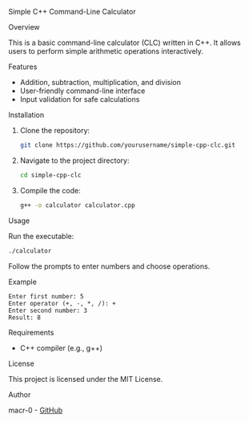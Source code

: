 Simple C++ Command-Line Calculator

Overview

This is a basic command-line calculator (CLC) written in C++. It allows users to perform simple arithmetic operations interactively.

 Features

- Addition, subtraction, multiplication, and division
- User-friendly command-line interface
- Input validation for safe calculations

Installation

1. Clone the repository:
   ```sh
   git clone https://github.com/yourusername/simple-cpp-clc.git
   ```
2. Navigate to the project directory:
   ```sh
   cd simple-cpp-clc
   ```
3. Compile the code:
   ```sh
   g++ -o calculator calculator.cpp
   ```

Usage

Run the executable:
```sh
./calculator
```
Follow the prompts to enter numbers and choose operations.

Example
```
Enter first number: 5
Enter operator (+, -, *, /): +
Enter second number: 3
Result: 8
```


Requirements

- C++ compiler (e.g., g++)

License

This project is licensed under the MIT License.

Author

macr-0 - [GitHub](https://github.com/macr-0)

